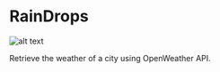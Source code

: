 # RainDrops

![alt text](https://i.ibb.co/mGKLVJs/1.png)

Retrieve the weather of a city using OpenWeather API.
